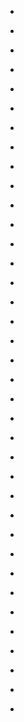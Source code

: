 
- [](/2020/04/fmkm2t3/)

- [](/2019/11/b4op_a_h17a/)

- [](/2019/03/ej6prj0/)

- [](/2019/02/egarnic/)

- [](/2018/11/1060380491281502208/)

- [](/2018/08/e4x6bza/)

- [](/2018/06/e07mnfl/)

- [](/2018/01/10156316193913912-0/)

- [](/2017/02/10155335684828912-0/)

- [](/2017/01/10155323095923912-0/)

- [](/2017/01/10155307112053912-0/)

- [](/2017/01/10155256940218912-0/)

- [](/2017/01/10155246179153912-0/)

- [](/2015/12/10154261448528912-0/)

- [](/2015/10/10154151930988912-0/)

- [](/2015/07/10153947762518912-0/)

- [](/2014/11/2mg5qw/)

- [](/2014/10/2jk5lp/)

- [](/2014/08/2eys0s/)

- [](/2014/08/2dt259/)

- [](/2014/06/ci32qbi/)

- [](/2014/06/27p4jq/)

- [](/2014/05/25y082/)

- [](/2014/05/ch97d3v/)

- [](/2014/05/ch97xq9/)

- [](/2014/03/21qljl/)

- [](/2014/03/21qlim/)

- [](/2014/03/cgf1109/)

- [](/2014/03/cgfkg0k/)

- [](/2014/03/cgad1hu/)

- [](/2014/01/cehq254/)

- [](/2013/12/1tjkv0/)

- [](/2013/12/ce92zos/)

- [](/2013/12/cdvvy0j/)

- [](/2013/06/349164796559650816/)

- [](/2013/02/304396302471528448/)

- [](/2013/02/304393297340809216/)
